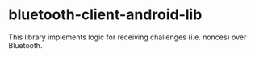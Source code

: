 # bluetooth-client-android-lib
This library implements logic for receiving challenges (i.e. nonces) over Bluetooth.

